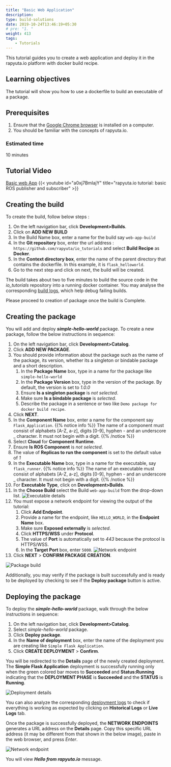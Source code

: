 ```yaml
---
title: "Basic Web Application"
description:
type: build-solutions
date: 2019-10-24T13:46:19+05:30
# pre: "1. "
weight: 413
tags:
    - Tutorials
---
```


This tutorial guides you to create a web application and deploy it in the rapyuta.io platform with docker build recipe.

## Learning objectives
The tutorial will show you how to use a dockerfile to build an executable
of a package.

## Prerequisites
1. Ensure that the [Google Chrome browser](https://www.google.com/chrome/)
   is installed on a computer.
2. You should be familiar with the concepts of rapyuta.io.

### Estimated time
10 minutes

## Tutorial Video
[Basic web App](https://youtu.be/a0xj7BmIajY)
{{< youtube id="a0xj7BmIajY" title="rapyuta.io tutorial: basic ROS publisher and subscriber" >}}

## Creating the build
To create the build, follow below steps : 

1. On the left navigation bar, click **Development>Builds**.
2. Click on **ADD NEW BUILD**
3. In the Build Name box, enter a name for the build say `web-app-build` 
4. In the **Git repository** box, enter the url address : 
`https://github.com/rapyuta/io_tutorials` and select **Build Recipe** as **Docker**.
5. In the **Context directory box**, enter the name of the parent directory that contains the dockerfile. 
In this example, it is `flask_helloworld`.
6. Go to the next step and click on next, the build will be created.

The build takes about two to five minutes to build the source code in the *io_tutorials*
repository into a running docker container. You may analyse the corresponding
[build logs](/3_how-tos/35_tooling_and_debugging/debugging-logs/#build-logs), which help debug failing builds.

Please proceed to creation of package once the build is Complete.

## Creating the package
You will add and deploy ***simple-hello-world*** package. To create a new package,
follow the below instructions in sequence:

1. On the left navigation bar, click **Development>Catalog**.
2. Click **ADD NEW PACKAGE**.
3. You should provide information about the package such as the name of the package, its version, whether its a singleton or bindable package and a short description.
   1. In the **Package Name** box, type in a name for the package like `simple-hello-world`
   2. In the **Package Version** box, type in the version of the package. By default, the version is set to *1.0.0*
   3. Ensure **Is a singleton package** is *not selected*.
   4. Make sure **Is a bindable package** is *selected*.
   5. Describe the package in a sentence or two like `Demo package for docker build recipe`.
4. Click **NEXT**.
5. In the **Component Name** box, enter a name for the component say `Flask_Application`.
   {{% notice info %}}
   The name of a component must consist of alphabets [A-Z, a-z], digits [0-9], hyphen - and an underscore _ character. It must not begin with a digit.
   {{% /notice %}}
6. Select **Cloud** for **Component Runtime**.
7. Ensure **Is ROS Component** is *not selected*.
8. The value of **Replicas to run the component** is set to the default value of *1*
9.  In the **Executable Name** box, type in a name for the executable, say `flask_runner`.
{{% notice info %}}
The name of an executable must consist of alphabets [A-Z, a-z], digits [0-9], hyphen - and an underscore _ character. It must not begin with a digit.
{{% /notice %}}
10. For **Executable Type**, click on **Development>Builds**.
11. In the **Choose Build** select the Build `web-app-build` from the drop-down list.
![Executable details](/images/tutorials/hello-world/exec-details.png?classes=border,shadow&width=50pc)
14. You must expose a network endpoint for viewing the output of the tutorial:
    1.  Click **Add Endpoint**.
    2.  Provide a name for the endpoint, like `HELLO_WORLD`, in the **Endpoint Name** box.
    3.  Make sure **Exposed externally** is *selected*.
    4.  Click **HTTPS/WSS** under **Protocol**.
    5.  The value of **Port** is automatically set to *443* because the protocol is HTTPS/WSS.
    6.  In the **Target Port** box, enter `5000`.
![Network endpoint](/images/tutorials/hello-world/endpoint-details.png?classes=border,shadow&width=50pc)
15. Click **NEXT** > **CONFIRM PACKAGE CREATION**.

![Package build](/images/tutorials/hello-world/build-pkg-success.png?classes=border,shadow&width=50pc)

Additionally, you may verify if the package is built successfully and is
ready to be deployed by checking to see if the **Deploy package** button is
active.

## Deploying the package
To deploy the ***simple-hello-world*** package, walk through the below
instructions in sequence:

1. On the left navigation bar, click **Development>Catalog**.
2. Select *simple-hello-world* package.
3. Click **Deploy package**.
4. In the **Name of deployment** box, enter the name of the deployment you are creating like `Simple Flask Application`.
5. Click **CREATE DEPLOYMENT** > **Confirm**.

You will be redirected to the **Details** page of the newly created deployment.
The **Simple Flask Application** deployment is successfully running only when
the green colored bar moves to **Succeeded** and **Status:Running** indicating that the **DEPLOYMENT PHASE** is **Succeeded** and the **STATUS** is **Running**.

![Deployment details](/images/tutorials/hello-world/successful-deployment.png?classes=border,shadow&width=50pc)

You can also analyze the corresponding [deployment logs](/3_how-tos/35_tooling_and_debugging/debugging-logs/) to check if everything is working as expected by clicking on **Historical Logs** or **Live Logs** tab.

Once the package is successfully deployed, the **NETWORK ENDPOINTS**
generates a URL address on the **Details** page. Copy this specific
URL address (it may be different from that shown in the below image),
paste in the web browser, and press *Enter*.

![Network endpoint](/images/tutorials/hello-world/network-endpoint.png?classes=border,shadow&width=50pc)

You will view ***Hello from rapyuta.io*** message.

